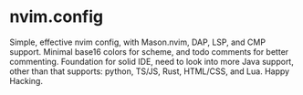 # nvim.config
Simple, effective nvim config, with Mason.nvim, DAP, LSP, and CMP support. Minimal base16 colors for scheme, and todo comments for better commenting.
Foundation for solid IDE, need to look into more Java support, other than that supports: python, TS/JS, Rust, HTML/CSS, and Lua. Happy Hacking.
